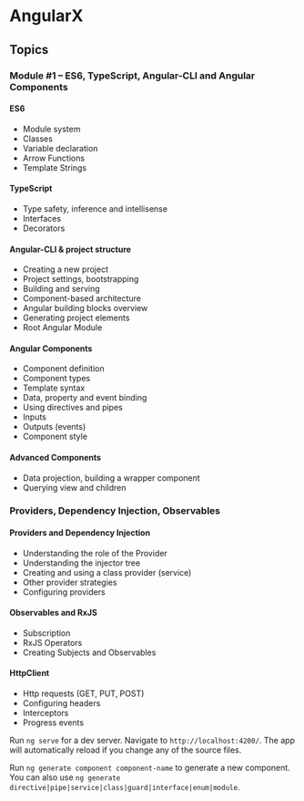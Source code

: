 # AngularX

## Topics
### Module #1 – ES6, TypeScript, Angular-CLI and Angular Components
#### ES6
- Module system
- Classes
- Variable declaration
- Arrow Functions
- Template Strings
#### TypeScript
- Type safety, inference and intellisense
- Interfaces
- Decorators
#### Angular-CLI & project structure
- Creating a new project
- Project settings, bootstrapping
- Building and serving
- Component-based architecture
- Angular building blocks overview
- Generating project elements
- Root Angular Module
#### Angular Components
- Component definition
- Component types
- Template syntax
- Data, property and event binding
- Using directives and pipes
- Inputs
- Outputs (events)
- Component style
#### Advanced Components
- Data projection, building a wrapper component
- Querying view and children
 
### Providers, Dependency Injection, Observables
#### Providers and Dependency Injection
- Understanding the role of the Provider
- Understanding the injector tree
- Creating and using a class provider (service)
- Other provider strategies
- Configuring providers
#### Observables and RxJS
- Subscription
- RxJS Operators
- Creating Subjects and Observables
#### HttpClient
- Http requests (GET, PUT, POST)
- Configuring headers
- Interceptors
- Progress events

Run `ng serve` for a dev server. Navigate to `http://localhost:4200/`. The app will automatically reload if you change any of the source files.

Run `ng generate component component-name` to generate a new component. You can also use `ng generate directive|pipe|service|class|guard|interface|enum|module`.
